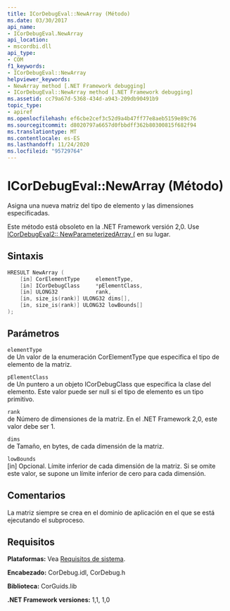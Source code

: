 ```yaml
---
title: ICorDebugEval::NewArray (Método)
ms.date: 03/30/2017
api_name:
- ICorDebugEval.NewArray
api_location:
- mscordbi.dll
api_type:
- COM
f1_keywords:
- ICorDebugEval::NewArray
helpviewer_keywords:
- NewArray method [.NET Framework debugging]
- ICorDebugEval::NewArray method [.NET Framework debugging]
ms.assetid: cc79a67d-5368-434d-a943-209db90491b9
topic_type:
- apiref
ms.openlocfilehash: ef6cbe2cef3c52d9a4b47ff77e8aeb5159e89c76
ms.sourcegitcommit: d8020797a6657d0fbbdff362b80300815f682f94
ms.translationtype: MT
ms.contentlocale: es-ES
ms.lasthandoff: 11/24/2020
ms.locfileid: "95729764"
---
```

# <a name="icordebugevalnewarray-method"></a>ICorDebugEval::NewArray (Método)

Asigna una nueva matriz del tipo de elemento y las dimensiones especificadas.  
  
 Este método está obsoleto en la .NET Framework versión 2,0. Use [ICorDebugEval2:: NewParameterizedArray (](icordebugeval2-newparameterizedarray-method.md) en su lugar.  
  
## <a name="syntax"></a>Sintaxis  
  
```cpp  
HRESULT NewArray (  
    [in] CorElementType     elementType,  
    [in] ICorDebugClass     *pElementClass,  
    [in] ULONG32            rank,  
    [in, size_is(rank)] ULONG32 dims[],  
    [in, size_is(rank)] ULONG32 lowBounds[]  
);  
```  
  
## <a name="parameters"></a>Parámetros  

 `elementType`  
 de Un valor de la enumeración CorElementType que especifica el tipo de elemento de la matriz.  
  
 `pElementClass`  
 de Un puntero a un objeto ICorDebugClass que especifica la clase del elemento. Este valor puede ser null si el tipo de elemento es un tipo primitivo.  
  
 `rank`  
 de Número de dimensiones de la matriz. En el .NET Framework 2,0, este valor debe ser 1.  
  
 `dims`  
 de Tamaño, en bytes, de cada dimensión de la matriz.  
  
 `lowBounds`  
 [in] Opcional. Límite inferior de cada dimensión de la matriz. Si se omite este valor, se supone un límite inferior de cero para cada dimensión.  
  
## <a name="remarks"></a>Comentarios  

 La matriz siempre se crea en el dominio de aplicación en el que se está ejecutando el subproceso.  
  
## <a name="requirements"></a>Requisitos  

 **Plataformas:** Vea [Requisitos de sistema](../../get-started/system-requirements.md).  
  
 **Encabezado:** CorDebug.idl, CorDebug.h  
  
 **Biblioteca:** CorGuids.lib  
  
 **.NET Framework versiones:** 1,1, 1,0
